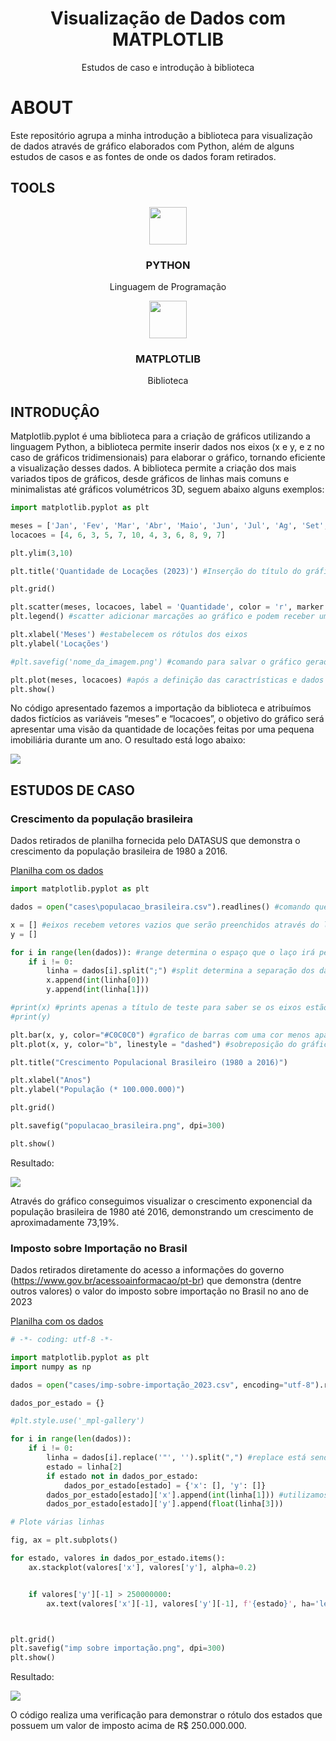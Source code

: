 <h1 align="center">Visualização de Dados com MATPLOTLIB</h1>

<p align="center">Estudos de caso e introdução à biblioteca</p>

# ABOUT

Este repositório agrupa a minha introdução a biblioteca para visualização de dados através de gráfico elaborados com Python, além de alguns estudos de casos e as fontes de onde os dados foram retirados.

## TOOLS

<div align="center">
  <figure>
    <img src="https://cdn.jsdelivr.net/gh/devicons/devicon@latest/icons/python/python-original.svg" width='60'/>
    <figcaption><h3>PYTHON</h3></figcaption>
    <figcaption>Linguagem de Programação</figcaption>
  </figure>
</div>

<div align="center">
  <figure>
    <img src="https://cdn.jsdelivr.net/gh/devicons/devicon@latest/icons/matplotlib/matplotlib-original.svg" width='60'/>
    <figcaption><h3>MATPLOTLIB</h3></figcaption>
    <figcaption>Biblioteca</figcaption>
  </figure>
</div>

## INTRODUÇÂO

Matplotlib.pyplot é uma biblioteca para a criação de gráficos utilizando a linguagem Python, a biblioteca permite inserir dados nos eixos (x e y, e z no caso de gráficos tridimensionais) para elaborar o gráfico, tornando eficiente a visualização desses dados. A biblioteca permite a criação dos mais variados tipos de gráficos, desde gráficos de linhas mais comuns e minimalistas até gráficos volumétricos 3D, seguem abaixo alguns exemplos:

```python
import matplotlib.pyplot as plt

meses = ['Jan', 'Fev', 'Mar', 'Abr', 'Maio', 'Jun', 'Jul', 'Ag', 'Set', 'Out', 'Nov', 'Dez']
locacoes = [4, 6, 3, 5, 7, 10, 4, 3, 6, 8, 9, 7]

plt.ylim(3,10)

plt.title('Quantidade de Locações (2023)') #Inserção do título do gráfico

plt.grid()

plt.scatter(meses, locacoes, label = 'Quantidade', color = 'r', marker = '.', s = 100)
plt.legend() #scatter adicionar marcações ao gráfico e podem receber um label para ser apresentado como legenda

plt.xlabel('Meses') #estabelecem os rótulos dos eixos
plt.ylabel('Locações')

#plt.savefig('nome_da_imagem.png') #comando para salvar o gráfico gerado

plt.plot(meses, locacoes) #após a definição das caractrísticas e dados do gráfico "plotamos" ele e usamos o show para exibí-lo
plt.show()
```

No código apresentado fazemos a importação da biblioteca e atribuímos dados fictícios as variáveis “meses” e “locacoes”, o objetivo do gráfico será apresentar uma visão da quantidade de locações feitas por uma pequena imobiliária durante um ano. O resultado está logo abaixo:

<img src="results/g1.png"/>

## ESTUDOS DE CASO

<h3>Crescimento da população brasileira</h3>

Dados retirados de planilha fornecida pelo DATASUS que demonstra o crescimento da população brasileira de 1980 a 2016.

[Planilha com os dados](data/populacao_brasileira.csv)

```python
import matplotlib.pyplot as plt

dados = open("cases\populacao_brasileira.csv").readlines() #comando que faz a leitura do arquivo com o dados

x = [] #eixos recebem vetores vazios que serão preenchidos através do laço de repetição
y = []

for i in range(len(dados)): #range determina o espaço que o laço irá percorrer e é limitado pelo len
    if i != 0:
        linha = dados[i].split(";") #split determina a separação dos dados no arquivo csv
        x.append(int(linha[0]))
        y.append(int(linha[1]))

#print(x) #prints apenas a título de teste para saber se os eixos estão recebendo os dados corretos
#print(y)

plt.bar(x, y, color="#C0C0C0") #grafico de barras com uma cor menos aparente
plt.plot(x, y, color="b", linestyle = "dashed") #sobreposição do gráfico de barras por um com linhas tracejadas

plt.title("Crescimento Populacional Brasileiro (1980 a 2016)")

plt.xlabel("Anos")
plt.ylabel("População (* 100.000.000)")

plt.grid()

plt.savefig("populacao_brasileira.png", dpi=300)

plt.show()
```
Resultado:

<img src="results/g2.png"/>

Através do gráfico conseguimos visualizar o crescimento exponencial da população brasileira de 1980 até 2016, demonstrando um crescimento de aproximadamente 73,19%.

<h3>Imposto sobre Importação no Brasil</h3>

Dados retirados diretamente do acesso a informações do governo (https://www.gov.br/acessoainformacao/pt-br) que demonstra (dentre outros valores) o valor do imposto sobre importação no Brasil no ano de 2023

[Planilha com os dados](data/imp-sobre-importação_2023.csv)

```python
# -*- coding: utf-8 -*-

import matplotlib.pyplot as plt
import numpy as np

dados = open("cases/imp-sobre-importação_2023.csv", encoding="utf-8").readlines()

dados_por_estado = {}

#plt.style.use('_mpl-gallery')

for i in range(len(dados)):
    if i != 0:
        linha = dados[i].replace('"', '').split(",") #replace está sendo utilizado para retirar as apas dos valores para que eles possam ser convertidos
        estado = linha[2]
        if estado not in dados_por_estado:
            dados_por_estado[estado] = {'x': [], 'y': []}
        dados_por_estado[estado]['x'].append(int(linha[1])) #utilizamos o dicionário dados_por_estado para que a ferramenta entenda de qual estado os números pertencem
        dados_por_estado[estado]['y'].append(float(linha[3]))

# Plote várias linhas

fig, ax = plt.subplots()

for estado, valores in dados_por_estado.items():
    ax.stackplot(valores['x'], valores['y'], alpha=0.2)


    if valores['y'][-1] > 250000000:
        ax.text(valores['x'][-1], valores['y'][-1], f'{estado}', ha='left', va='center', fontsize=8)



plt.grid()
plt.savefig("imp sobre importação.png", dpi=300)
plt.show()
```
Resultado:

<img src="results/g3.png"/>

O código realiza uma verificação para demonstrar o rótulo dos estados que possuem um valor de imposto acima de R$ 250.000.000.
